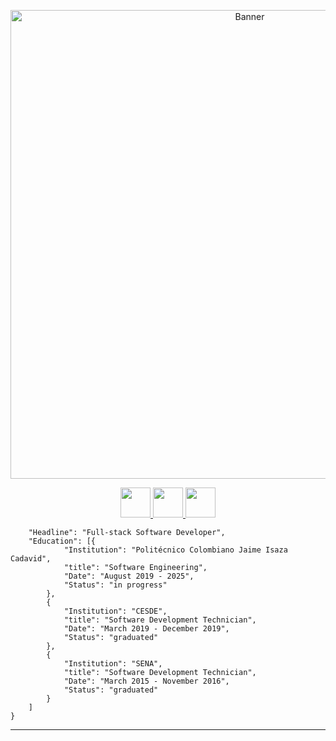 <p align="center"> <img src="https://i.ibb.co/HdmhmYw/INIT-R5-Banner.jpg" alt="Banner" width="750" />  </p>

<p align="center"> <a href="https://twitter.com/init_r5"> <img src="https://toppng.com/uploads/preview/image-result-for-facebook-icon-image-result-for-gray-twitter-icon-2018-115632283832aq1i9ssek.png" width="48" /> </a> <a href="https://www.linkedin.com/in/edwardsuarezdev/"> <img src="https://cdn.iconscout.com/icon/free/png-256/linkedin-82-434743.png" width="48" /> </a> <a href="https://www.instagram.com/initr5/"> <img src="https://www.clipartmax.com/png/middle/111-1116786_logo-computer-icons-clip-art-instagram-logo-png-grey.png" width="48" /> </a>
</p>

````{
	"Headline": "Full-stack Software Developer",
	"Education": [{
			"Institution": "Politécnico Colombiano Jaime Isaza Cadavid",
			"title": "Software Engineering",
			"Date": "August 2019 - 2025",
			"Status": "in progress"
		},
		{
			"Institution": "CESDE",
			"title": "Software Development Technician",
			"Date": "March 2019 - December 2019",
			"Status": "graduated"
		},
		{
			"Institution": "SENA",
			"title": "Software Development Technician",
			"Date": "March 2015 - November 2016",
			"Status": "graduated"
		}
	]
}
````

---------------------------------------------

